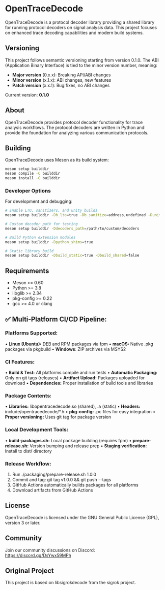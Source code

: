 # OpenTraceDecode

OpenTraceDecode is a protocol decoder library providing a shared library for running protocol decoders on signal analysis data. This project focuses on enhanced trace decoding capabilities and modern build systems.

## Versioning

This project follows semantic versioning starting from version 0.1.0. The ABI (Application Binary Interface) is tied to the minor version number, meaning:

- **Major version** (0.x.x): Breaking API/ABI changes
- **Minor version** (x.1.x): ABI changes, new features  
- **Patch version** (x.x.1): Bug fixes, no ABI changes

Current version: **0.1.0**

## About

OpenTraceDecode provides protocol decoder functionality for trace analysis workflows. The protocol decoders are written in Python and provide the foundation for analyzing various communication protocols.

## Building

OpenTraceDecode uses Meson as its build system:

```bash
meson setup builddir
meson compile -C builddir
meson install -C builddir
```

### Developer Options

For development and debugging:

```bash
# Enable LTO, sanitizers, and unity builds
meson setup builddir -Db_lto=true -Db_sanitize=address,undefined -Dunity=on

# Custom decoder path for testing
meson setup builddir -Ddecoders_path=/path/to/custom/decoders

# Build Python extension modules
meson setup builddir -Dpython_shims=true

# Static library build
meson setup builddir -Dbuild_static=true -Dbuild_shared=false
```

## Requirements

- Meson >= 0.60
- Python >= 3.8
- libglib >= 2.34
- pkg-config >= 0.22
- gcc >= 4.0 or clang

## ✅ Multi-Platform CI/CD Pipeline:

### **Platforms Supported:**
• **Linux (Ubuntu):** DEB and RPM packages via fpm
• **macOS:** Native .pkg packages via pkgbuild
• **Windows:** ZIP archives via MSYS2

### **CI Features:**
• **Build & Test:** All platforms compile and run tests
• **Automatic Packaging:** Only on git tags (releases)
• **Artifact Upload:** Packages uploaded for download
• **Dependencies:** Proper installation of build tools and libraries

### **Package Contents:**
• **Libraries:** libopentracedecode.so (shared), .a (static)
• **Headers:** include/opentracedecode/*.h
• **pkg-config:** .pc files for easy integration
• **Proper versioning:** Uses git tag for package version

### **Local Development Tools:**
• **build-packages.sh:** Local package building (requires fpm)
• **prepare-release.sh:** Version bumping and release prep
• **Staging verification:** Install to dist/ directory

### **Release Workflow:**
1. Run ./packaging/prepare-release.sh 1.0.0
2. Commit and tag: git tag v1.0.0 && git push --tags
3. GitHub Actions automatically builds packages for all platforms
4. Download artifacts from GitHub Actions

## License

OpenTraceDecode is licensed under the GNU General Public License (GPL), version 3 or later.

## Community

Join our community discussions on Discord: https://discord.gg/DsYwx59MPh

## Original Project

This project is based on libsigrokdecode from the sigrok project.
